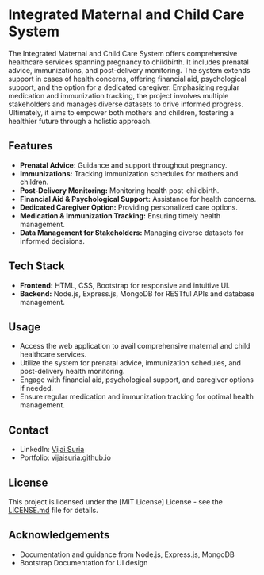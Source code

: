 # Integrated Maternal and Child Care System

The Integrated Maternal and Child Care System offers comprehensive healthcare services spanning pregnancy to childbirth. It includes prenatal advice, immunizations, and post-delivery monitoring. The system extends support in cases of health concerns, offering financial aid, psychological support, and the option for a dedicated caregiver. Emphasizing regular medication and immunization tracking, the project involves multiple stakeholders and manages diverse datasets to drive informed progress. Ultimately, it aims to empower both mothers and children, fostering a healthier future through a holistic approach.

## Features

- **Prenatal Advice:** Guidance and support throughout pregnancy.
- **Immunizations:** Tracking immunization schedules for mothers and children.
- **Post-Delivery Monitoring:** Monitoring health post-childbirth.
- **Financial Aid & Psychological Support:** Assistance for health concerns.
- **Dedicated Caregiver Option:** Providing personalized care options.
- **Medication & Immunization Tracking:** Ensuring timely health management.
- **Data Management for Stakeholders:** Managing diverse datasets for informed decisions.

## Tech Stack

- **Frontend:** HTML, CSS, Bootstrap for responsive and intuitive UI.
- **Backend:** Node.js, Express.js, MongoDB for RESTful APIs and database management.

## Usage

- Access the web application to avail comprehensive maternal and child healthcare services.
- Utilize the system for prenatal advice, immunization schedules, and post-delivery health monitoring.
- Engage with financial aid, psychological support, and caregiver options if needed.
- Ensure regular medication and immunization tracking for optimal health management.

## Contact

- LinkedIn: [Vijai Suria](https://www.linkedin.com/in/vijaisuria)
- Portfolio: [vijaisuria.github.io](https://vijaisuria.github.io)

## License

This project is licensed under the [MIT License] License - see the [LICENSE.md](LICENSE.md) file for details.

## Acknowledgements

- Documentation and guidance from Node.js, Express.js, MongoDB
- Bootstrap Documentation for UI design
